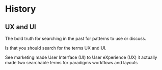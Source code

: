 
# History

## UX and UI

The bold truth for searching in the past for patterns to use or discuss.

Is that you should search for the terms UX and UI.

See marketing made User Interface (UI) to User eXperience (UX) it actually made two searchable terms for paradigms workflows and layouts

